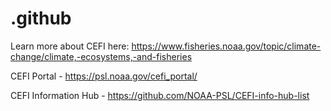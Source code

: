 # .github

Learn more about CEFI here: https://www.fisheries.noaa.gov/topic/climate-change/climate,-ecosystems,-and-fisheries

CEFI Portal - https://psl.noaa.gov/cefi_portal/

CEFI Information Hub - https://github.com/NOAA-PSL/CEFI-info-hub-list
